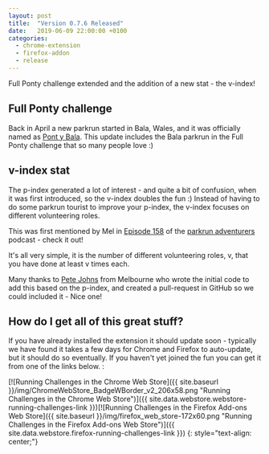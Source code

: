 ```yaml
---
layout: post
title:  "Version 0.7.6 Released"
date:   2019-06-09 22:00:00 +0100
categories:
  - chrome-extension
  - firefox-addon
  - release
---
```


Full Ponty challenge extended and the addition of a new stat - the v-index!

## Full Ponty challenge

Back in April a new parkrun started in Bala, Wales, and it was officially named
as [Pont y Bala](https://www.parkrun.org.uk/pontybala/). This update includes the
Bala parkrun in the Full Ponty challenge that so many people love :)

## v-index stat

The p-index generated a lot of interest - and quite a bit of confusion, when it
was first introduced, so the v-index doubles the fun :) Instead of having to do
some parkrun tourist to improve your p-index, the v-index focuses on different
volunteering roles.

This was first mentioned by Mel in [Episode 158](https://parkrunadventurers.podbean.com/e/episode-158-v-index/)
of the [parkrun adventurers](https://www.facebook.com/parkrunadventurers/) podcast -
check it out!

It's all very simple, it is the number of different volunteering roles, v, that
you have done at least v times each.

Many thanks to [Pete Johns](https://github.com/johnsyweb) from Melbourne who
wrote the initial code to add this based on the p-index, and created a pull-request
in GitHub so we could included it - Nice one!

## How do I get all of this great stuff?

If you have already installed the extension it should update soon - typically we
have found it takes a few days for Chrome and Firefox to auto-update, but it should
do so eventually.  If you haven't yet joined the fun you can get it from one of
the links below. :

[![Running Challenges in the Chrome Web Store]({{ site.baseurl }}/img/ChromeWebStore_BadgeWBorder_v2_206x58.png "Running Challenges in the Chrome Web Store")]({{ site.data.webstore.webstore-running-challenges-link }})[![Running Challenges in the Firefox Add-ons Web Store]({{ site.baseurl }}/img/firefox_web_store-172x60.png "Running Challenges in the Firefox Add-ons Web Store")]({{ site.data.webstore.firefox-running-challenges-link }})
{: style="text-align: center;"}
